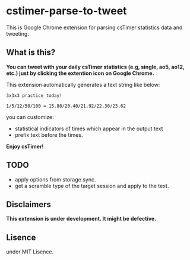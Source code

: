 # cstimer-parse-to-tweet

This is Google Chrome extension for parsing csTimer statistics data and tweeting.

## What is this?
**You can tweet with your daily csTimer statistics (e.g, single, ao5, ao12, etc.) just by clicking the extention icon on Google Chrome.**

This extension automatically generates a text string like below:

```
3x3x3 practice today!

1/5/12/50/100 = 15.80/20.40/21.92/22.30/23.62
```

you can customize:
- statistical indicators of times which appear in the output text
- prefix text before the times.

**Enjoy csTimer!**

## TODO
- apply options from storage.sync.
- get a scramble type of the target session and apply to the text.

## Disclaimers
**This extension is under development. It might be defective.**

## Lisence
under MIT Lisence.
